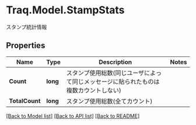 # Traq.Model.StampStats
スタンプ統計情報

## Properties

Name | Type | Description | Notes
------------ | ------------- | ------------- | -------------
**Count** | **long** | スタンプ使用総数(同じユーザによって同じメッセージに貼られたものは複数カウントしない) | 
**TotalCount** | **long** | スタンプ使用総数(全てカウント) | 

[[Back to Model list]](../../README.md#documentation-for-models) [[Back to API list]](../../README.md#documentation-for-api-endpoints) [[Back to README]](../../README.md)

